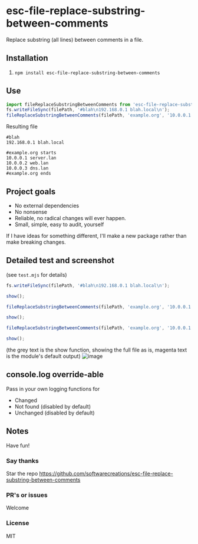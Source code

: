 # esc-file-replace-substring-between-comments
Replace substring (all lines) between comments in a file.

## Installation

1. `npm install esc-file-replace-substring-between-comments`

## Use
```JavaScript
import fileReplaceSubstringBetweenComments from 'esc-file-replace-substring-between-comments';
fs.writeFileSync(filePath, '#blah\n192.168.0.1 blah.local\n');
fileReplaceSubstringBetweenComments(filePath, 'example.org', '10.0.0.1 server.example.org\n10.0.0.2 web.example.org\n10.0.0.3 dns.example.org', 'append');
```
Resulting file
```
#blah
192.168.0.1 blah.local

#example.org starts
10.0.0.1 server.lan
10.0.0.2 web.lan
10.0.0.3 dns.lan
#example.org ends
```

## Project goals
* No external dependencies
* No nonsense
* Reliable, no radical changes will ever happen.
* Small, simple, easy to audit, yourself

If I have ideas for something different, I'll make a new package rather than make breaking changes.

## Detailed test and screenshot
(see `test.mjs` for details)
```JavaScript
fs.writeFileSync(filePath, '#blah\n192.168.0.1 blah.local\n');

show();

fileReplaceSubstringBetweenComments(filePath, 'example.org', '10.0.0.1 server.example.org\n10.0.0.2 web.example.org\n10.0.0.3 dns.example.org', 'append');

show();

fileReplaceSubstringBetweenComments(filePath, 'example.org', '10.0.0.1 my-server.example.org\n10.0.0.20 my-web.example.org\n10.0.0.30 my-dns.example.org');

show();
```
(the grey text is the show function, showing the full file as is, magenta text is the module's default output)
![image](https://github.com/user-attachments/assets/4f709ccd-8606-4043-9b23-51d45928d285)

## console.log override-able
Pass in your own logging functions for
* Changed
* Not found (disabled by default)
* Unchanged (disabled by default)

## Notes
Have fun!

### Say thanks
Star the repo
https://github.com/softwarecreations/esc-file-replace-substring-between-comments

### PR's or issues
Welcome

### License
MIT
